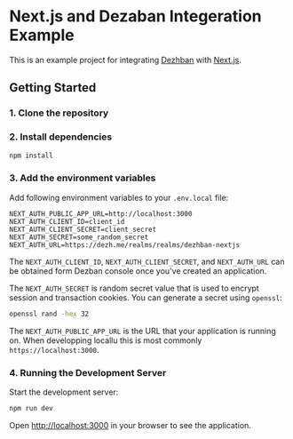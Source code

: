 # Next.js and Dezaban Integeration Example

This is an example project for integrating [Dezhban](https://dezhban.io) with [Next.js](https://nextjs.org/).

## Getting Started

### 1. Clone the repository

### 2. Install dependencies
```bash
npm install
```

### 3. Add the environment variables
Add following environment variables to your `.env.local` file:
```
NEXT_AUTH_PUBLIC_APP_URL=http://localhost:3000
NEXT_AUTH_CLIENT_ID=client_id
NEXT_AUTH_CLIENT_SECRET=client_secret
NEXT_AUTH_SECRET=some_random_secret
NEXT_AUTH_URL=https://dezh.me/realms/realms/dezhban-nextjs
```
The `NEXT_AUTH_CLIENT_ID`, `NEXT_AUTH_CLIENT_SECRET`, and `NEXT_AUTH_URL` can be obtained form Dezban console once you've created an application.

The `NEXT_AUTH_SECRET` is random secret value that is used to encrypt session and transaction cookies. You can generate a secret using `openssl`:
```bash
openssl rand -hex 32
```

The `NEXT_AUTH_PUBLIC_APP_URL` is the URL that your application is running on. When developping locallu this is most commonly `https://localhost:3000`.

### 4. Running the Development Server
Start the development server:
```bash
npm run dev
```

Open [http://localhost:3000](http://localhost:3000) in your browser to see the application.